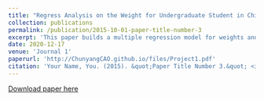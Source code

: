 ```yaml
---
title: "Regress Analysis on the Weight for Undergraduate Student in China"
collection: publications
permalink: /publication/2015-10-01-paper-title-number-3
excerpt: 'This paper builds a multiple regression model for weights and health level considering variables including height, sleep hours and energy intake.'
date: 2020-12-17
venue: 'Journal 1'
paperurl: 'http://ChunyangCAO.github.io/files/Project1.pdf'
citation: 'Your Name, You. (2015). &quot;Paper Title Number 3.&quot; <i>Journal 1</i>. 1(3).'
---
```



[Download paper here](http://ChunyangCAO.github.io/files/Project1.pdf)

